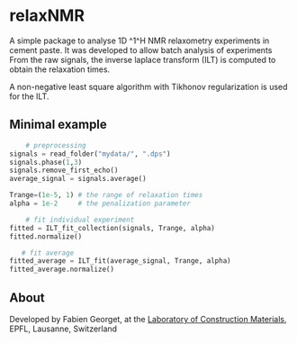 relaxNMR
========


A simple package to analyse 1D ^1^H NMR relaxometry experiments in cement paste. It was developed to allow batch analysis of experiments
From the raw signals, the inverse laplace transform (ILT) is computed to obtain the relaxation times.

A non-negative least square algorithm with Tikhonov regularization is used for the ILT.

Minimal example
---------------

~~~python
    # preprocessing
signals = read_folder("mydata/", ".dps")
signals.phase(1,3)
signals.remove_first_echo()
average_signal = signals.average()

Trange=(1e-5, 1) # the range of relaxation times
alpha = 1e-2     # the penalization parameter

    # fit individual experiment
fitted = ILT_fit_collection(signals, Trange, alpha)
fitted.normalize()

   # fit average
fitted_average = ILT_fit(average_signal, Trange, alpha)
fitted_average.normalize()
~~~

About
-----

Developed by Fabien Georget, at the [Laboratory of Construction Materials](https://www.epfl.ch/labs/lmc/), EPFL, Lausanne, Switzerland
